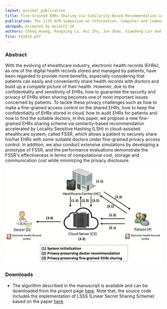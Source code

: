 ```yaml
--- 
layout: minimal_publication
title: Fine-Grained EHRs Sharing via Similarity-Based Recommendation in Cloud-Assisted eHealthcare System (FSSR)
publication: The 11th ACM Symposium on Information, Computer and Communications Security (ASIACCS 2016)
abrepub: Accepted by AsiaCCS'16
authors: Cheng Huang, Rongxing Lu, Hui Zhu, Jun Shao, Xiaodong Lin and Hui Li
file: FSSR16.pdf
---
```


### Abstract
With the evolving of ehealthcare industry, electronic health records (EHRs), as one of the digital health records stored and managed by patients, have been regarded to provide more benefits, especially considering that patients can easily and conveniently share health records with doctors and build up a complete picture of their health. However, due to the confidentiality and sensitivity of EHRs, how to guarantee the security and privacy of EHRs when sharing becomes one of most important issues concerned by patients. To tackle these privacy challenges such as how to make a fine-grained access control on the shared EHRs, how to keep the confidentiality of EHRs stored in cloud, how to audit EHRs for patients and how to find the suitable doctors, in this paper, we propose a new fine-grained EHRs sharing scheme via similarity-based recommendation accelerated by Locality Sensitive Hashing (LSH) in cloud-assisted ehealthcare system, called FSSR, which allows a patient to securely share his/her EHRs with some suitable doctors under fine-grained privacy access control. In addition, we also conduct extensive simulations by developing a prototype of FSSR, and the performance evaluations demonstrate the FSSR's effectiveness in terms of computational cost, storage and communication cost while minimizing the privacy disclosure.


<div class="modelimg" align="center">  <img src="/static/images/fssr.png"/> </div>

### Downloads
- The algorithm described in the manuscript is available and can be downloaded from the project page [here](https://www.dropbox.com/s/t74cw0vaomdc1yg/FSSR.zip?dl=0). Note that, the source code includes the implementation of LSSS (Linear Secret Sharing Scheme) based on the paper [here](https://eprint.iacr.org/2010/374.pdf).

